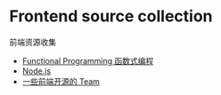 # Frontend source collection

前端资源收集

* [Functional Programming 函数式编程](functional-programming.md)
* [Node.js](nodejs.md)
* [一些前端开源的 Team](open-source-team.md)

